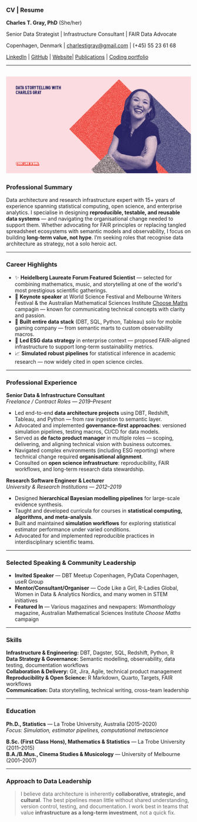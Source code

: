 ### CV | Resume

**Charles T. Gray, PhD** (She/her)

Senior Data Strategist | Infrastructure Consultant | FAIR Data Advocate  

Copenhagen, Denmark | charlestigray@gmail.com | (+45) 55 23 61 68  

[LinkedIn](https://www.linkedin.com/in/charles-t-gray/) | [GitHub](https://github.com/softloud) | [Website](https://softloud.github.io/good-enough/)| [Publications](https://scholar.google.com/citations?user=7ZGTepkAAAAJ&hl=en) | [Coding portfolio](https://softloud.github.io/good-enough/research/research.html#code)   

---
![](codelikeagirl.jpg)
---

### Professional Summary
Data architecture and research infrastructure expert with 15+ years of experience spanning statistical computing, open science, and enterprise analytics. I specialise in designing **reproducible, testable, and reusable data systems** — and navigating the organisational change needed to support them. Whether advocating for FAIR principles or replacing tangled spreadsheet ecosystems with semantic models and observability, I focus on building **long-term value, not hype**. I’m seeking roles that recognise data architecture as strategy, not a solo heroic act.

---

### Career Highlights
- ✨ **Heidelberg Laureate Forum Featured Scientist** — selected for combining mathematics, music, and storytelling at one of the world's most prestigious scientific gatherings.
- 🎤 **Keynote speaker** at World Science Festival and Melbourne Writers Festival & the Australian Mathematical Sciences Institute [Choose Maths](https://www.youtube.com/watch?v=o0Rqz8Hgacc) campagin — known for communicating technical concepts with clarity and passion.
- 🧹 **Built entire data stack** (DBT, SQL, Python, Tableau) solo for mobile gaming company — from semantic marts to custom observability macros.
- 🚀 **Led ESG data strategy** in enterprise context — proposed FAIR-aligned infrastructure to support long-term sustainability metrics.
- 📈 **Simulated robust pipelines** for statistical inference in academic research — now widely cited in open science circles.

---

### Professional Experience

**Senior Data & Infrastructure Consultant**  
*Freelance / Contract Roles — 2019–Present*

- Led end-to-end **data architecture projects** using DBT, Redshift, Tableau, and Python — from raw ingestion to semantic layer.
- Advocated and implemented **governance-first approaches**: versioned simulation pipelines, testing macros, CI/CD for data models.
- Served as **de facto product manager** in multiple roles — scoping, delivering, and aligning technical vision with business outcomes.
- Navigated complex environments (including ESG reporting) where technical change required **organisational alignment**.
- Consulted on **open science infrastructure**: reproducibility, FAIR workflows, and long-term research data stewardship.

**Research Software Engineer & Lecturer**  
*University & Research Institutions — 2012–2019*

- Designed **hierarchical Bayesian modelling pipelines** for large-scale evidence synthesis.
- Taught and developed curricula for courses in **statistical computing, algorithms, and meta-analysis**.
- Built and maintained **simulation workflows** for exploring statistical estimator performance under varied conditions.
- Advocated for and implemented reproducible practices in interdisciplinary scientific teams.

---

### Selected Speaking & Community Leadership
- **Invited Speaker** — DBT Meetup Copenhagen, PyData Copenhagen, useR Group
- **Mentor/Consultant/Organiser** — Code Like a Girl, R-Ladies Global, Women in Data & Analytics Nordics, and many women in STEM initiatives
- **Featured In** — Various magazines and newpapers: *Womanthology* magazine, Australian Mathematical Sciences Institute *Choose Maths* campaign

---

### Skills
**Infrastructure & Engineering:** DBT, Dagster, SQL, Redshift, Python, R  
**Data Strategy & Governance:** Semantic modelling, observability, data testing, documentation workflows  
**Collaboration & Delivery:** Git, Jira, Agile, technical product management  
**Reproducibility & Open Science:** R Markdown, Quarto, Targets, FAIR workflows  
**Communication:** Data storytelling, technical writing, cross-team leadership

---

### Education
**Ph.D., Statistics** — La Trobe University, Australia (2015–2020)  
*Focus: Simulation, estimator pipelines, computational metascience*  

**B.Sc. (First Class Hons), Mathematics & Statistics** — La Trobe University (2011–2015)  
**B.A./B.Mus., Cinema Studies & Musicology** — University of Melbourne (2001–2007)

---

### Approach to Data Leadership
> I believe data architecture is inherently **collaborative, strategic, and cultural**. The best pipelines mean little without shared understanding, version control, testing, and documentation. I work best in teams that value **infrastructure as a long-term investment**, not a quick fix.

